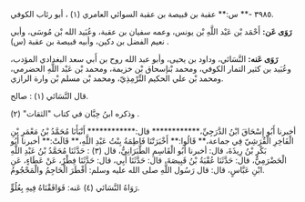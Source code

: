 ٣٩٨٥ -** س:** عقبة بن قبيصة بن عقبة السوائي العامري (١) ، أبو رئاب الكوفي.

**رَوَى عَن:** أَحْمَد بْن عَبْد اللَّهِ بْن يونس، وعمه سفيان بن عقبة، وعُبَيد الله بْن مُوسَى، وأبي نعيم الفضل بن دكين، وأبيه قبيصة بن عقبة (س) .

**رَوَى عَنه:** النَّسَائي، وداود بن يحيى، وأبو عبد الله روح بن أَبي سعد البغدادي المؤدب، وعُبَيد بن كثير التمار الكوفي، ومحمد بْنإسحاق بْن خزيمة، ومحمد بْن عَبْد اللَّهِ الحضرمي، ومحمد بْن علي الحكيم التِّرْمِذِيّ، ومحمد بْن مسلم بْن وارة الرازي.

قال النَّسَائي (١) : صالح.

وذكره ابنُ حِبَّان في كتاب "الثقات" (٢) .

أخبرنا أَبُو إِسْحَاقَ ابْنُ الدَّرَجِيِّ،************ قال:************ أَنْبَأَنَا مُحَمَّدُ بْنُ مَعْمَرِ بْنِ الْفَاخِرِ الْقُرَشِيّ فِي جماعة،** قَالُوا:** أَخْبَرَتْنَا فَاطِمَةُ بِنْتُ عَبْدِ اللَّهِ،** قَالَتْ:** أخبرنا أَبُو بَكْرِ بْنُ رِيذَةَ، قال: أخبرنا أَبُو الْقَاسِمِ الطَّبَرَانِيُّ، قال (٣) : حَدَّثَنَا مُحَمَّدُ بْنُ عَبْدِ اللَّهِ الْحَضْرَمِيُّ، قال: حَدَّثَنَا عُقْبَةُ بْنُ قَبِيصَةَ، قال: حَدَّثَنَا أَبِي، قال: حَدَّثَنَا فِطْرٌ، عَنْ عَطَاءٍ، عَنِ ابْنِ عَبَّاسٍ، قال: قال رَسُول اللَّهِ صلى الله عليه وسلم: أَفْطَرَ الْحَاجِمُ والْمَحْجُومُ.

رَوَاهُ النَّسَائي (٤) عَنه: فَوَافَقْنَاهُ فِيهِ بِعُلُوٍّ.